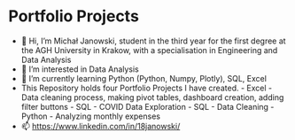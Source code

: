 # Portfolio Projects
- 👋 Hi, I’m Michał Janowski, student in the third year for the first degree at the AGH University in Krakow,
         with a specialisation in Engineering and Data Analysis
- 👀 I’m interested in Data Analysis
- 🌱 I’m currently learning Python (Python, Numpy, Plotly), SQL, Excel
- This Repository holds four Portfolio Projects I have created.
      - Excel - Data cleaning process, making pivot tables, dashboard creation, adding filter buttons
      - SQL - COVID Data Exploration
      - SQL - Data Cleaning
      - Python - Analyzing monthly expenses
- 📫 https://www.linkedin.com/in/18janowski/
